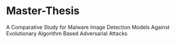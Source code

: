 # Master-Thesis
 A Comparative Study for Malware Image Detection Models Against Evolutionary Algorithm Based Adversarial Attacks

